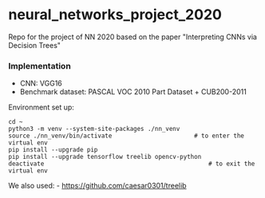 # neural_networks_project_2020

Repo for the project of NN 2020 based on the paper "Interpreting CNNs via Decision Trees"

### Implementation

- CNN: VGG16
- Benchmark dataset: PASCAL VOC 2010 Part Dataset + CUB200-2011

Environment set up:
```
cd ~
python3 -m venv --system-site-packages ./nn_venv
source ./nn_venv/bin/activate                       # to enter the virtual env
pip install --upgrade pip
pip install --upgrade tensorflow treelib opencv-python
deactivate                                              # to exit the virtual env
```

We also used:
    - https://github.com/caesar0301/treelib